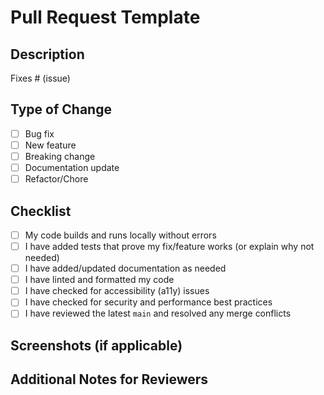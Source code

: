 # Pull Request Template

## Description
<!-- Please include a summary of the change and which issue is fixed. Also include relevant motivation and context. -->

Fixes # (issue)

## Type of Change
- [ ] Bug fix
- [ ] New feature
- [ ] Breaking change
- [ ] Documentation update
- [ ] Refactor/Chore

## Checklist
- [ ] My code builds and runs locally without errors
- [ ] I have added tests that prove my fix/feature works (or explain why not needed)
- [ ] I have added/updated documentation as needed
- [ ] I have linted and formatted my code
- [ ] I have checked for accessibility (a11y) issues
- [ ] I have checked for security and performance best practices
- [ ] I have reviewed the latest `main` and resolved any merge conflicts

## Screenshots (if applicable)
<!-- Drag and drop screenshots here -->

## Additional Notes for Reviewers
<!-- Any extra information for reviewers, deployment notes, or special testing instructions --> 
